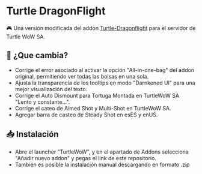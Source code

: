 # Turtle DragonFlight
🎮 Una versión modificada del addon [Turtle-Dragonflight](https://github.com/TheLinuxITGuy/Turtle-Dragonflight) para el servidor de Turtle WoW SA.

## 🐉 ¿Que cambia?
- Corrige el error asociado al activar la opción "All-in-one-bag" del addon original, permitiendo ver todas las bolsas en una sola.
- Ajusta la transparencia de los tooltips en modo "Darnkened UI" para una mejor visualización del texto.
- Corrige el Auto Dismount para Tortuga Montada en TurtleWoW SA "Lento y constante...".
- Corrige el cateo de Aimed Shot y Multi-Shot en TurtleWoW SA.
- Agregar barra de casteo de Steady Shot en esES y enUS.

## 📥 Instalación
- Abre el launcher "TurtleWoW", y en el apartado de Addons selecciona "Añadir nuevo addon" y pegas el link de este repositorio.
- También es posible la instalación manual descargando en formato .zip
